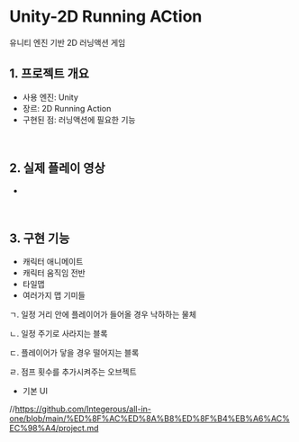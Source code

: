 # Unity-2D Running ACtion
유니티 엔진 기반 2D 러닝액션 게임

## 1. 프로젝트 개요
- 사용 엔진: Unity
- 장르: 2D Running Action
- 구현된 점: 러닝액션에 필요한 기능
</br>

## 2. 실제 플레이 영상
- 
</br>

## 3. 구현 기능
- 캐릭터 애니메이트
- 캐릭터 움직임 전반
- 타일맵
- 여러가지 맵 기미들

ㄱ. 일정 거리 안에 플레이어가 들어올 경우 낙하하는 물체
 
ㄴ. 일정 주기로 사라지는 블록
 
ㄷ. 플레이어가 닿을 경우 떨어지는 블록
 
ㄹ. 점프 횟수를 추가시켜주는 오브젝트

- 기본 UI



//https://github.com/Integerous/all-in-one/blob/main/%ED%8F%AC%ED%8A%B8%ED%8F%B4%EB%A6%AC%EC%98%A4/project.md
